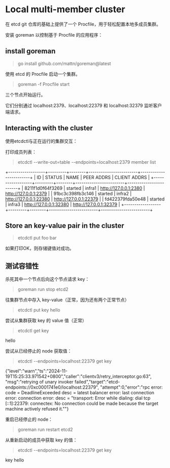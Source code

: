#  Local multi-member cluster

在 etcd git 仓库的基础上提供了一个 Procfile，用于轻松配置本地多成员集群。

安装 goreman 以控制基于 Procfile 的应用程序：

## install goreman

> go install github.com/mattn/goreman@latest

使用 etcd 的 Procfile 启动一个集群。

>goreman -f Procfile start

三个节点开始运行。

它们分别通过 localhost:2379、localhost:22379 和 localhost:32379 监听客户端请求。

## Interacting with the cluster

使用etcdctl与正在运行的集群交互：

打印成员列表：

> etcdctl --write-out=table --endpoints=localhost:2379 member list

+------------------+---------+--------+------------------------+------------------------+
|        ID        | STATUS  |  NAME  |       PEER ADDRS       |      CLIENT ADDRS      |
+------------------+---------+--------+------------------------+------------------------+
| 8211f1d0f64f3269 | started | infra1 | http://127.0.0.1:2380  | http://127.0.0.1:2379  |
| 91bc3c398fb3c146 | started | infra2 | http://127.0.0.1:22380 | http://127.0.0.1:22379 |
| fd422379fda50e48 | started | infra3 | http://127.0.0.1:32380 | http://127.0.0.1:32379 |
+------------------+---------+--------+------------------------+------------------------+

## Store an key-value pair in the cluster

> etcdctl put foo bar

如果打印OK，则存储键值对成功。

## 测试容错性

杀死其中一个节点后向这个节点请求 key：

> goreman run stop etcd2

往集群节点中存入 key-value（正常，因为还有两个正常节点）

> etcdctl put key hello

尝试从集群获取 key 的 value 值（正常）

> etcdctl get key

hello

尝试从已经停止的 node 获取值：

> etcdctl --endpoints=localhost:22379 get key

{"level":"warn","ts":"2024-11-19T15:25:33.971542+0800","caller":"clientv3/retry_interceptor.go:63",
"msg":"retrying of unary invoker failed","target":"etcd-endpoints://0xc0001741e0/localhost:22379",
"attempt":0,"error":"rpc error: code = DeadlineExceeded desc = latest balancer error: last connection error: connection error: 
desc = \"transport: Error while dialing: dial tcp [::1]:22379: connectex: No connection could be made because the target machine actively refused it.\""}

重启已经停止的 node：

> goreman run restart etcd2

从重新启动的成员中获取 key 的值：

> etcdctl --endpoints=localhost:22379 get key

key
hello